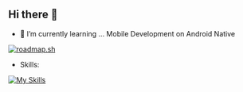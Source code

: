 ## Hi there 👋

<!--
**benianus/benianus** is a ✨ _special_ ✨ repository because its `README.md` (this file) appears on your GitHub profile.

Here are some ideas to get you started:

- 🔭 I’m currently working on ...
- 🌱 I’m currently learning ... Mobile Development
- 👯 I’m looking to collaborate on ...
- 🤔 I’m looking for help with ...
- 💬 Ask me about ...
- 📫 How to reach me: ...
- 😄 Pronouns: ...
- ⚡ Fun fact: ...
-->
- 🌱 I’m currently learning ... Mobile Development on Android Native 
 
[![roadmap.sh](https://roadmap.sh/card/wide/6495b934d99c9d67319056dc?variant=dark)](https://roadmap.sh)

- Skills:

[![My Skills](https://skillicons.dev/icons?i=dotnet,cs,cpp,kotlin)](https://skillicons.dev)


